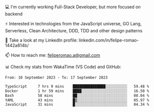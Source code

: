 💻 I'm currently working Full-Stack Developer, but more focused on backend

⚡ Interested in technologies from the JavaScript universe, GO Lang, Serverless, Clean Architecture, DDD, TDD and other design patterns

👥 Take a look at my LinkedIn profile: linkedin.com/in/felipe-romao-1442a814b/

📫 How to reach me: feliperomao.a@gmail.com

📊 Check my stats from WakaTime (VS Code) and GitHub:

<!--START_SECTION:waka-->

```txt
From: 10 September 2023 - To: 17 September 2023

TypeScript     7 hrs 9 mins    ███████████████░░░░░░░░░░   59.48 %
Docker         1 hr 59 mins    ████░░░░░░░░░░░░░░░░░░░░░   16.50 %
Bash           58 mins         ██░░░░░░░░░░░░░░░░░░░░░░░   08.04 %
YAML           43 mins         █▒░░░░░░░░░░░░░░░░░░░░░░░   05.97 %
JavaScript     31 mins         █░░░░░░░░░░░░░░░░░░░░░░░░   04.34 %
```

<!--END_SECTION:waka-->
